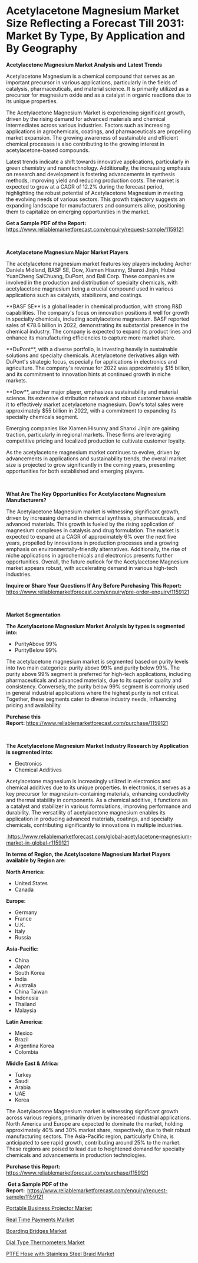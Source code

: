 <p><h1>Acetylacetone Magnesium Market Size Reflecting a Forecast Till 2031: Market By Type, By Application and By Geography</h1></p><p><strong>Acetylacetone Magnesium Market Analysis and Latest Trends</strong></p>
<p><p>Acetylacetone Magnesium is a chemical compound that serves as an important precursor in various applications, particularly in the fields of catalysis, pharmaceuticals, and material science. It is primarily utilized as a precursor for magnesium oxide and as a catalyst in organic reactions due to its unique properties. </p><p>The Acetylacetone Magnesium Market is experiencing significant growth, driven by the rising demand for advanced materials and chemical intermediates across various industries. Factors such as increasing applications in agrochemicals, coatings, and pharmaceuticals are propelling market expansion. The growing awareness of sustainable and efficient chemical processes is also contributing to the growing interest in acetylacetone-based compounds.</p><p>Latest trends indicate a shift towards innovative applications, particularly in green chemistry and nanotechnology. Additionally, the increasing emphasis on research and development is fostering advancements in synthesis methods, improving yield and reducing production costs. The market is expected to grow at a CAGR of 12.2% during the forecast period, highlighting the robust potential of Acetylacetone Magnesium in meeting the evolving needs of various sectors. This growth trajectory suggests an expanding landscape for manufacturers and consumers alike, positioning them to capitalize on emerging opportunities in the market.</p></p>
<p><strong>Get a Sample PDF of the Report:&nbsp;</strong> <a href="https://www.reliablemarketforecast.com/enquiry/request-sample/1159121?utm_campaign=1129&utm_medium=2&utm_source=Github&utm_content=ia&utm_term=05122024&utm_id=acetylacetone-magnesium">https://www.reliablemarketforecast.com/enquiry/request-sample/1159121</a></p>
<p>&nbsp;</p>
<p><strong>Acetylacetone Magnesium Major Market Players</strong></p>
<p><p>The acetylacetone magnesium market features key players including Archer Daniels Midland, BASF SE, Dow, Xiamen Hisunny, Shanxi Jinjin, Hubei YuanCheng SaiChuang, DuPont, and Ball Corp. These companies are involved in the production and distribution of specialty chemicals, with acetylacetone magnesium being a crucial compound used in various applications such as catalysts, stabilizers, and coatings.</p><p>**BASF SE** is a global leader in chemical production, with strong R&D capabilities. The company's focus on innovation positions it well for growth in specialty chemicals, including acetylacetone magnesium. BASF reported sales of €78.6 billion in 2022, demonstrating its substantial presence in the chemical industry. The company is expected to expand its product lines and enhance its manufacturing efficiencies to capture more market share.</p><p>**DuPont**, with a diverse portfolio, is investing heavily in sustainable solutions and specialty chemicals. Acetylacetone derivatives align with DuPont's strategic focus, especially for applications in electronics and agriculture. The company's revenue for 2022 was approximately $15 billion, and its commitment to innovation hints at continued growth in niche markets.</p><p>**Dow**, another major player, emphasizes sustainability and material science. Its extensive distribution network and robust customer base enable it to effectively market acetylacetone magnesium. Dow's total sales were approximately $55 billion in 2022, with a commitment to expanding its specialty chemicals segment.</p><p>Emerging companies like Xiamen Hisunny and Shanxi Jinjin are gaining traction, particularly in regional markets. These firms are leveraging competitive pricing and localized production to cultivate customer loyalty.</p><p>As the acetylacetone magnesium market continues to evolve, driven by advancements in applications and sustainability trends, the overall market size is projected to grow significantly in the coming years, presenting opportunities for both established and emerging players.</p></p>
<p>&nbsp;</p>
<p><strong>What Are The Key Opportunities For Acetylacetone Magnesium Manufacturers?</strong></p>
<p><p>The Acetylacetone Magnesium market is witnessing significant growth, driven by increasing demand in chemical synthesis, pharmaceuticals, and advanced materials. This growth is fueled by the rising application of magnesium complexes in catalysis and drug formulation. The market is expected to expand at a CAGR of approximately 6% over the next five years, propelled by innovations in production processes and a growing emphasis on environmentally-friendly alternatives. Additionally, the rise of niche applications in agrochemicals and electronics presents further opportunities. Overall, the future outlook for the Acetylacetone Magnesium market appears robust, with accelerating demand in various high-tech industries.</p></p>
<p><strong>Inquire or Share Your Questions If Any Before Purchasing This Report:</strong> <a href="https://www.reliablemarketforecast.com/enquiry/pre-order-enquiry/1159121?utm_campaign=1129&utm_medium=2&utm_source=Github&utm_content=ia&utm_term=05122024&utm_id=acetylacetone-magnesium">https://www.reliablemarketforecast.com/enquiry/pre-order-enquiry/1159121</a></p>
<p>&nbsp;</p>
<p><strong>Market Segmentation</strong></p>
<p><strong>The Acetylacetone Magnesium Market Analysis by types is segmented into:</strong></p>
<p><ul><li>PurityAbove 99%</li><li>PurityBelow 99%</li></ul></p>
<p><p>The acetylacetone magnesium market is segmented based on purity levels into two main categories: purity above 99% and purity below 99%. The purity above 99% segment is preferred for high-tech applications, including pharmaceuticals and advanced materials, due to its superior quality and consistency. Conversely, the purity below 99% segment is commonly used in general industrial applications where the highest purity is not critical. Together, these segments cater to diverse industry needs, influencing pricing and availability.</p></p>
<p><strong>Purchase this Report:&nbsp;</strong><a href="https://www.reliablemarketforecast.com/purchase/1159121?utm_campaign=1129&utm_medium=2&utm_source=Github&utm_content=ia&utm_term=05122024&utm_id=acetylacetone-magnesium">https://www.reliablemarketforecast.com/purchase/1159121</a></p>
<p>&nbsp;</p>
<p><strong>The Acetylacetone Magnesium Market Industry Research by Application is segmented into:</strong></p>
<p><ul><li>Electronics</li><li>Chemical Additives</li></ul></p>
<p><p>Acetylacetone magnesium is increasingly utilized in electronics and chemical additives due to its unique properties. In electronics, it serves as a key precursor for magnesium-containing materials, enhancing conductivity and thermal stability in components. As a chemical additive, it functions as a catalyst and stabilizer in various formulations, improving performance and durability. The versatility of acetylacetone magnesium enables its application in producing advanced materials, coatings, and specialty chemicals, contributing significantly to innovations in multiple industries.</p></p>
<p><a href="https://www.reliablemarketforecast.com/global-acetylacetone-magnesium-market-in-global-r1159121?utm_campaign=1129&utm_medium=2&utm_source=Github&utm_content=ia&utm_term=05122024&utm_id=acetylacetone-magnesium">&nbsp;https://www.reliablemarketforecast.com/global-acetylacetone-magnesium-market-in-global-r1159121</a></p>
<p><strong>In terms of Region, the Acetylacetone Magnesium Market Players available by Region are:</strong></p>
<p>
    <p> <strong> North America: </strong>
        <ul>
            <li>United States</li>
            <li>Canada</li>
        </ul>
        </p> 
    <p> <strong> Europe: </strong>
        <ul>
            <li>Germany</li>
            <li>France</li>
            <li>U.K.</li>
            <li>Italy</li>
            <li>Russia</li>
        </ul>
        </p> 
    <p> <strong> Asia-Pacific: </strong>
        <ul>
            <li>China</li>
            <li>Japan</li>
            <li>South Korea</li>
            <li>India</li>
            <li>Australia</li>
            <li>China Taiwan</li>
            <li>Indonesia</li>
            <li>Thailand</li>
            <li>Malaysia</li>
        </ul>
        </p> 
    <p> <strong> Latin America: </strong>
        <ul>
            <li>Mexico</li>
            <li>Brazil</li>
            <li>Argentina Korea</li>
            <li>Colombia</li>
        </ul>
        </p> 
    <p> <strong> Middle East & Africa: </strong>
        <ul>
            <li>Turkey</li>
            <li>Saudi</li>
            <li>Arabia</li>
            <li>UAE</li>
            <li>Korea</li>
        </ul>
    </p>
    </p>
<p><p>The Acetylacetone Magnesium market is witnessing significant growth across various regions, primarily driven by increased industrial applications. North America and Europe are expected to dominate the market, holding approximately 40% and 30% market share, respectively, due to their robust manufacturing sectors. The Asia-Pacific region, particularly China, is anticipated to see rapid growth, contributing around 25% to the market. These regions are poised to lead due to heightened demand for specialty chemicals and advancements in production technologies.</p></p>
<p><strong>Purchase this Report: </strong><a href="https://www.reliablemarketforecast.com/purchase/1159121?utm_campaign=1129&utm_medium=2&utm_source=Github&utm_content=ia&utm_term=05122024&utm_id=acetylacetone-magnesium">https://www.reliablemarketforecast.com/purchase/1159121</a></p>
<p>&nbsp;<strong>Get a Sample PDF of the Report:&nbsp;&nbsp;</strong><a href="https://www.reliablemarketforecast.com/enquiry/request-sample/1159121?utm_campaign=1129&utm_medium=2&utm_source=Github&utm_content=ia&utm_term=05122024&utm_id=acetylacetone-magnesium">https://www.reliablemarketforecast.com/enquiry/request-sample/1159121</a></p>
<p><strong></strong></p>
<p><p><a href="https://issuu.com/reportprime-2/docs/portable-business-projector-market-size-2030.pptx?utm_campaign=1129&utm_medium=2&utm_source=Github&utm_content=ia&utm_term=05122024&utm_id=acetylacetone-magnesium">Portable Business Projector Market</a></p><p><a href="https://www.linkedin.com/pulse/real-time-payments-market-report-marketanalysis-betterdecision-making-at3if?utm_campaign=1129&utm_medium=2&utm_source=Github&utm_content=ia&utm_term=05122024&utm_id=acetylacetone-magnesium">Real Time Payments Market</a></p><p><a href="https://www.linkedin.com/pulse/boarding-bridges-market-size-2024-2031-reports-rise-cagr-jifwf?utm_campaign=1129&utm_medium=2&utm_source=Github&utm_content=ia&utm_term=05122024&utm_id=acetylacetone-magnesium">Boarding Bridges Market</a></p><p><a href="https://www.linkedin.com/pulse/dial-type-thermometers-market-trend-analysis-reveals-rapid-l1rvf?utm_campaign=1129&utm_medium=2&utm_source=Github&utm_content=ia&utm_term=05122024&utm_id=acetylacetone-magnesium">Dial Type Thermometers Market</a></p><p><a href="https://issuu.com/reportprime-2/docs/ptfe-hose-with-stainless-steel-braid-market-size-2?utm_campaign=1129&utm_medium=2&utm_source=Github&utm_content=ia&utm_term=05122024&utm_id=acetylacetone-magnesium">PTFE Hose with Stainless Steel Braid Market</a></p></p>